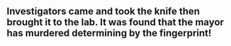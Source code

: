 ## Investigators came and took the knife then brought it to the lab. It was found that the mayor has murdered determining by the fingerprint!


